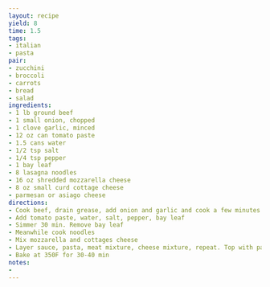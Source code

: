 ```yaml
---
layout: recipe
yield: 8
time: 1.5
tags:
- italian
- pasta
pair:
- zucchini
- broccoli
- carrots
- bread
- salad
ingredients:
- 1 lb ground beef
- 1 small onion, chopped
- 1 clove garlic, minced
- 12 oz can tomato paste
- 1.5 cans water
- 1/2 tsp salt
- 1/4 tsp pepper
- 1 bay leaf
- 8 lasagna noodles
- 16 oz shredded mozzarella cheese
- 8 oz small curd cottage cheese
- parmesan or asiago cheese
directions:
- Cook beef, drain grease, add onion and garlic and cook a few minutes
- Add tomato paste, water, salt, pepper, bay leaf
- Simmer 30 min. Remove bay leaf
- Meanwhile cook noodles
- Mix mozzarella and cottages cheese
- Layer sauce, pasta, meat mixture, cheese mixture, repeat. Top with parmesan or asiago
- Bake at 350F for 30-40 min
notes:
- 
---
```

